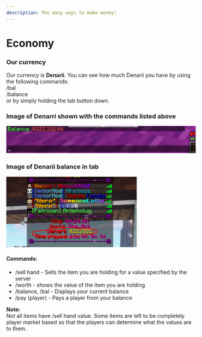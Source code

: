 ```yaml
---
description: The many ways to make money!
---
```


# Economy

### Our currency

Our currency is **Denarii**. You can see how much Denarii you have by using the following commands:\
/bal\
/balance\
or by simply holding the tab button down.

### Image of Denarri shown with the commands listed above

![](<../.gitbook/assets/Capture (4).PNG>)

### Image of Denarii balance in tab

![](<../.gitbook/assets/Capture (9).PNG>)

#### Commands:

* /sell hand - Sells the item you are holding for a value specified by the server
* /worth - shows the value of the item you are holding
* /balance, /bal - Displays your current balance
* /pay (player) - Pays a player from your balance

**Note:**\
Not all items have /sell hand value. Some items are left to be completely player market based so that the players can determine what the values are to them.
